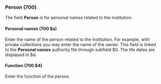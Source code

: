 ### Person (700)  

The field **Person** is for personal names related to the institution.

#### Personal names (700 $a)

Enter the name of the person related to the institution. For example, with private collections you may enter the name of the owner. This field is linked to the **Personal names** authority file through subfield $0. The life dates are displayed in $d.

#### Function (700 $4)  

Enter the function of the person.
